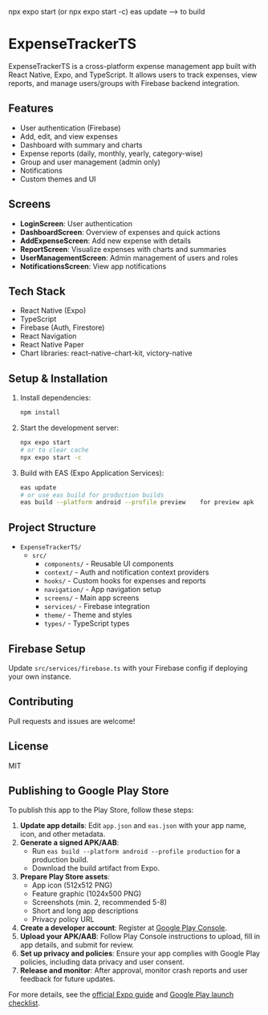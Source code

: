 npx expo start (or npx expo start -c)
eas update --> to build
# ExpenseTrackerTS

ExpenseTrackerTS is a cross-platform expense management app built with React Native, Expo, and TypeScript. It allows users to track expenses, view reports, and manage users/groups with Firebase backend integration.

## Features
- User authentication (Firebase)
- Add, edit, and view expenses
- Dashboard with summary and charts
- Expense reports (daily, monthly, yearly, category-wise)
- Group and user management (admin only)
- Notifications
- Custom themes and UI

## Screens
- **LoginScreen**: User authentication
- **DashboardScreen**: Overview of expenses and quick actions
- **AddExpenseScreen**: Add new expense with details
- **ReportScreen**: Visualize expenses with charts and summaries
- **UserManagementScreen**: Admin management of users and roles
- **NotificationsScreen**: View app notifications

## Tech Stack
- React Native (Expo)
- TypeScript
- Firebase (Auth, Firestore)
- React Navigation
- React Native Paper
- Chart libraries: react-native-chart-kit, victory-native

## Setup & Installation
1. Install dependencies:
	```bash
	npm install
	```
2. Start the development server:
	```bash
	npx expo start
	# or to clear cache
	npx expo start -c
	```
3. Build with EAS (Expo Application Services):
	```bash
	eas update
	# or use eas build for production builds
	eas build --platform android --profile preview    for preview apk
	```

## Project Structure
- `ExpenseTrackerTS/`
  - `src/`
	 - `components/` - Reusable UI components
	 - `context/` - Auth and notification context providers
	 - `hooks/` - Custom hooks for expenses and reports
	 - `navigation/` - App navigation setup
	 - `screens/` - Main app screens
	 - `services/` - Firebase integration
	 - `theme/` - Theme and styles
	 - `types/` - TypeScript types

## Firebase Setup
Update `src/services/firebase.ts` with your Firebase config if deploying your own instance.

## Contributing
Pull requests and issues are welcome!

## License
MIT


## Publishing to Google Play Store
To publish this app to the Play Store, follow these steps:
1. **Update app details**: Edit `app.json` and `eas.json` with your app name, icon, and other metadata.
2. **Generate a signed APK/AAB**:
	- Run `eas build --platform android --profile production` for a production build.
	- Download the build artifact from Expo.
3. **Prepare Play Store assets**:
	- App icon (512x512 PNG)
	- Feature graphic (1024x500 PNG)
	- Screenshots (min. 2, recommended 5-8)
	- Short and long app descriptions
	- Privacy policy URL
4. **Create a developer account**: Register at [Google Play Console](https://play.google.com/console).
5. **Upload your APK/AAB**: Follow Play Console instructions to upload, fill in app details, and submit for review.
6. **Set up privacy and policies**: Ensure your app complies with Google Play policies, including data privacy and user consent.
7. **Release and monitor**: After approval, monitor crash reports and user feedback for future updates.

For more details, see the [official Expo guide](https://docs.expo.dev/submit/android/) and [Google Play launch checklist](https://developer.android.com/distribute/best-practices/launch/launch-checklist).